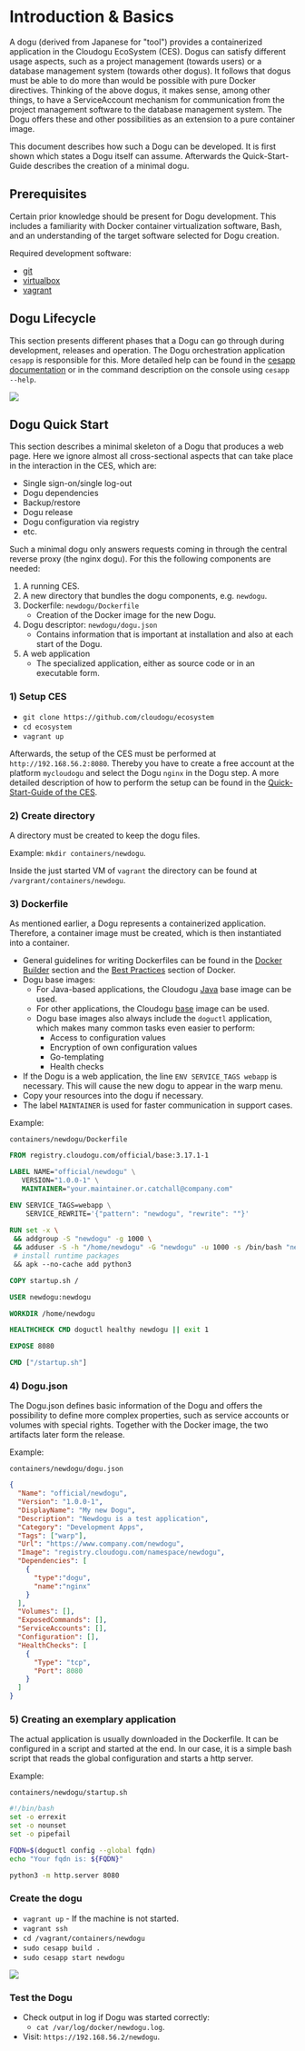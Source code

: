 # Introduction & Basics

A dogu (derived from Japanese for "tool") provides a containerized application in the Cloudogu EcoSystem (CES).
Dogus can satisfy different usage aspects, such as a project management (towards users) or a database management system (towards other dogus).
It follows that dogus must be able to do more than would be possible with pure Docker directives. Thinking of the above dogus, it makes sense, among other things, to have a ServiceAccount mechanism for communication from
the project management software to the database management system. The Dogu offers these and other possibilities as an extension to a pure container image.

This document describes how such a Dogu can be developed.
It is first shown which states a Dogu itself can assume.
Afterwards the Quick-Start-Guide describes the creation of a minimal dogu.

## Prerequisites

Certain prior knowledge should be present for Dogu development.
This includes a familiarity with Docker container virtualization software, Bash, and an understanding of the target software selected for Dogu creation.

Required development software:
- [git](https://git-scm.com)
- [virtualbox](https://www.virtualbox.org)
- [vagrant](https://vagrantup.com)

## Dogu Lifecycle

This section presents different phases that a Dogu can go through during development, releases and operation.
The Dogu orchestration application `cesapp` is responsible for this.
More detailed help can be found in the [cesapp documentation](https://docs.cloudogu.com/de/docs/system-components/cesapp/operations/detail/) or in the command description on the console using `cesapp --help`.

<img src="./img/dogu-states.svg">

## Dogu Quick Start

This section describes a minimal skeleton of a Dogu that produces a web page.
Here we ignore almost all cross-sectional aspects that can take place in the interaction in the CES, which are:
- Single sign-on/single log-out
- Dogu dependencies
- Backup/restore
- Dogu release
- Dogu configuration via registry
- etc.

Such a minimal dogu only answers requests coming in through the central reverse proxy (the nginx dogu).
For this the following components are needed:

1. A running CES.
2. A new directory that bundles the dogu components, e.g. `newdogu`.
3. Dockerfile: `newdogu/Dockerfile`
    - Creation of the Docker image for the new Dogu.
4. Dogu descriptor: `newdogu/dogu.json`
    - Contains information that is important at installation and also at each start of the Dogu.
5. A web application
    - The specialized application, either as source code or in an executable form.

### 1) Setup CES

- `git clone https://github.com/cloudogu/ecosystem`
- `cd ecosystem`
- `vagrant up`

Afterwards, the setup of the CES must be performed at `http://192.168.56.2:8080`.
Thereby you have to create a free account at the platform `mycloudogu` and select the Dogu `nginx` in the Dogu step.
A more detailed description of how to perform the setup can be found in the [Quick-Start-Guide of the CES](https://docs.cloudogu.com/de/quickstart/).

### 2) Create directory

A directory must be created to keep the dogu files.

Example: `mkdir containers/newdogu`.

Inside the just started VM of `vagrant` the directory can be found at `/vargrant/containers/newdogu`.

### 3) Dockerfile

As mentioned earlier, a Dogu represents a containerized application.
Therefore, a container image must be created, which is then instantiated into a container.

- General guidelines for writing Dockerfiles can be found in the [Docker Builder](https://docs.docker.com/engine/reference/builder/) section and the [Best Practices](https://docs.docker.com/develop/develop-images/dockerfile_best-practices/) section of Docker.
- Dogu base images:
   - For Java-based applications, the Cloudogu [Java](https://github.com/cloudogu/java) base image can be used.
   - For other applications, the Cloudogu [base](https://github.com/cloudogu/base) image can be used.
   - Dogu base images also always include the `doguctl` application, which makes many common tasks even easier to perform:
      - Access to configuration values
      - Encryption of own configuration values
      - Go-templating
      - Health checks
- If the Dogu is a web application, the line `ENV SERVICE_TAGS webapp` is necessary.
  This will cause the new dogu to appear in the warp menu.
- Copy your resources into the dogu if necessary.
- The label `MAINTAINER` is used for faster communication in support cases.

Example:

`containers/newdogu/Dockerfile`

```dockerfile
FROM registry.cloudogu.com/official/base:3.17.1-1

LABEL NAME="official/newdogu" \
   VERSION="1.0.0-1" \
   MAINTAINER="your.maintainer.or.catchall@company.com"

ENV SERVICE_TAGS=webapp \
    SERVICE_REWRITE='{"pattern": "newdogu", "rewrite": ""}'
    
RUN set -x \
 && addgroup -S "newdogu" -g 1000 \
 && adduser -S -h "/home/newdogu" -G "newdogu" -u 1000 -s /bin/bash "newdogu" \
 # install runtime packages
 && apk --no-cache add python3

COPY startup.sh /

USER newdogu:newdogu

WORKDIR /home/newdogu

HEALTHCHECK CMD doguctl healthy newdogu || exit 1

EXPOSE 8080

CMD ["/startup.sh"]
```

### 4) Dogu.json

The Dogu.json defines basic information of the Dogu and offers the possibility to define more complex properties,
such as service accounts or volumes with special rights.
Together with the Docker image, the two artifacts later form the release.

Example:

`containers/newdogu/dogu.json`

```json
{
  "Name": "official/newdogu",
  "Version": "1.0.0-1",
  "DisplayName": "My new Dogu",
  "Description": "Newdogu is a test application",
  "Category": "Development Apps",
  "Tags": ["warp"],
  "Url": "https://www.company.com/newdogu",
  "Image": "registry.cloudogu.com/namespace/newdogu",
  "Dependencies": [
    {
      "type":"dogu",
      "name":"nginx"
    }
  ],
  "Volumes": [],
  "ExposedCommands": [],
  "ServiceAccounts": [],
  "Configuration": [],
  "HealthChecks": [
    {
      "Type": "tcp",
      "Port": 8080
    }
  ]
}
```

### 5) Creating an exemplary application

The actual application is usually downloaded in the Dockerfile.
It can be configured in a script and started at the end.
In our case, it is a simple bash script that reads the global configuration and starts a http server.

Example:

`containers/newdogu/startup.sh`

```bash
#!/bin/bash
set -o errexit
set -o nounset
set -o pipefail

FQDN=$(doguctl config --global fqdn)
echo "Your fqdn is: ${FQDN}"

python3 -m http.server 8080
```

### Create the dogu

- `vagrant up` - If the machine is not started.
- `vagrant ssh`
- `cd /vagrant/containers/newdogu`
- `sudo cesapp build .`
- `sudo cesapp start newdogu`

<img src="./img/dogu-in-ces.svg">

### Test the Dogu

- Check output in log if Dogu was started correctly:
    - `cat /var/log/docker/newdogu.log`.
- Visit: `https://192.168.56.2/newdogu`.